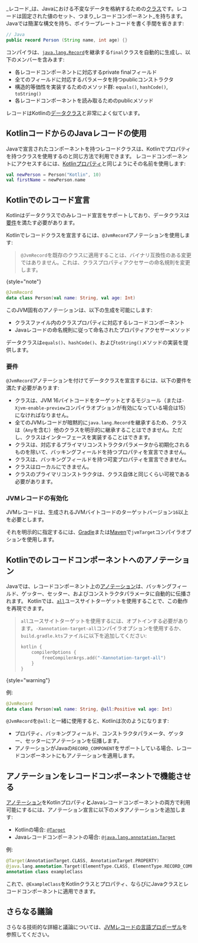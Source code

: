 [//]: # (title: KotlinでのJavaレコードの使用)

_レコード_は、Javaにおける不変なデータを格納するための[クラス](https://openjdk.java.net/jeps/395)です。レコードは固定された値のセット、つまり_レコードコンポーネント_を持ちます。
Javaでは簡潔な構文を持ち、ボイラープレートコードを書く手間を省きます:

```java
// Java
public record Person (String name, int age) {}
```

コンパイラは、[`java.lang.Record`](https://docs.oracle.com/en/java/javase/16/docs/api/java.base/java/lang/Record.html)を継承する`final`クラスを自動的に生成し、以下のメンバーを含みます:
* 各レコードコンポーネントに対応するprivate finalフィールド
* 全てのフィールドに対応するパラメータを持つpublicコンストラクタ
* 構造的等価性を実装するためのメソッド群: `equals()`, `hashCode()`, `toString()`
* 各レコードコンポーネントを読み取るためのpublicメソッド

レコードはKotlinの[データクラス](data-classes.md)と非常によく似ています。

## KotlinコードからのJavaレコードの使用

Javaで宣言されたコンポーネントを持つレコードクラスは、Kotlinでプロパティを持つクラスを使用するのと同じ方法で利用できます。
レコードコンポーネントにアクセスするには、[Kotlinプロパティ](properties.md)と同じようにその名前を使用します:

```kotlin
val newPerson = Person("Kotlin", 10)
val firstName = newPerson.name
```

## Kotlinでのレコード宣言

Kotlinはデータクラスでのみレコード宣言をサポートしており、データクラスは[要件](#requirements)を満たす必要があります。

Kotlinでレコードクラスを宣言するには、`@JvmRecord`アノテーションを使用します:

> `@JvmRecord`を既存のクラスに適用することは、バイナリ互換性のある変更ではありません。これは、クラスプロパティアクセサーの命名規則を変更します。
>
{style="note"}

```kotlin
@JvmRecord
data class Person(val name: String, val age: Int)
```

このJVM固有のアノテーションは、以下の生成を可能にします:

* クラスファイル内のクラスプロパティに対応するレコードコンポーネント
* Javaレコードの命名規則に従って命名されたプロパティアクセサーメソッド

データクラスは`equals()`、`hashCode()`、および`toString()`メソッドの実装を提供します。

### 要件

`@JvmRecord`アノテーションを付けてデータクラスを宣言するには、以下の要件を満たす必要があります:

* クラスは、JVM 16バイトコードをターゲットとするモジュール（または`-Xjvm-enable-preview`コンパイラオプションが有効になっている場合は15）になければなりません。
* 全てのJVMレコードが暗黙的に`java.lang.Record`を継承するため、クラスは（`Any`を含む）他のクラスを明示的に継承することはできません。ただし、クラスはインターフェースを実装することはできます。
* クラスは、対応するプライマリコンストラクタパラメータから初期化されるものを除いて、バッキングフィールドを持つプロパティを宣言できません。
* クラスは、バッキングフィールドを持つ可変プロパティを宣言できません。
* クラスはローカルにできません。
* クラスのプライマリコンストラクタは、クラス自体と同じくらい可視である必要があります。

### JVMレコードの有効化

JVMレコードは、生成されるJVMバイトコードのターゲットバージョン`16`以上を必要とします。

それを明示的に指定するには、[Gradle](gradle-compiler-options.md#attributes-specific-to-jvm)または[Maven](maven.md#attributes-specific-to-jvm)で`jvmTarget`コンパイラオプションを使用します。

## Kotlinでのレコードコンポーネントへのアノテーション

<primary-label ref="experimental-general"/>

Javaでは、レコードコンポーネント上の[アノテーション](annotations.md)は、バッキングフィールド、ゲッター、セッター、およびコンストラクタパラメータに自動的に伝播されます。
Kotlinでは、[`all`](annotations.md#all-meta-target)ユースサイトターゲットを使用することで、この動作を再現できます。

> `all`ユースサイトターゲットを使用するには、オプトインする必要があります。`-Xannotation-target-all`コンパイラオプションを使用するか、`build.gradle.kts`ファイルに以下を追加してください:
>
> ```kotlin
> kotlin {
>     compilerOptions {
>         freeCompilerArgs.add("-Xannotation-target-all")
>     }
> }
> ```
>
{style="warning"}

例:

```kotlin
@JvmRecord
data class Person(val name: String, @all:Positive val age: Int)
```

`@JvmRecord`を`@all:`と一緒に使用すると、Kotlinは次のようになります:

* プロパティ、バッキングフィールド、コンストラクタパラメータ、ゲッター、セッターにアノテーションを伝播します。
* アノテーションがJavaの`RECORD_COMPONENT`をサポートしている場合、レコードコンポーネントにもアノテーションを適用します。

## アノテーションをレコードコンポーネントで機能させる

[アノテーション](annotations.md)をKotlinプロパティ**と**Javaレコードコンポーネントの両方で利用可能にするには、アノテーション宣言に以下のメタアノテーションを追加します:

* Kotlinの場合: [`@Target`](https://kotlinlang.org/api/latest/jvm/stdlib/kotlin.annotation/-target/index.html)
* Javaレコードコンポーネントの場合: [`@java.lang.annotation.Target`](https://docs.oracle.com/javase/8/docs/api/java/lang/annotation/Target.html)

例:

```kotlin
@Target(AnnotationTarget.CLASS, AnnotationTarget.PROPERTY)
@java.lang.annotation.Target(ElementType.CLASS, ElementType.RECORD_COMPONENT)
annotation class exampleClass
```

これで、`@ExampleClass`をKotlinクラスとプロパティ、ならびにJavaクラスとレコードコンポーネントに適用できます。

## さらなる議論

さらなる技術的な詳細と議論については、[JVMレコードの言語プロポーザル](https://github.com/Kotlin/KEEP/blob/master/proposals/jvm-records.md)を参照してください。